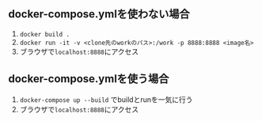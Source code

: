 ## docker-compose.ymlを使わない場合
1. ```docker build .```
2. ```docker run -it -v <clone先のworkのパス>:/work -p 8888:8888 <image名>```
3. ブラウザで```localhost:8888```にアクセス

## docker-compose.ymlを使う場合
1. ```docker-compose up --build``` でbuildとrunを一気に行う
2. ブラウザで```localhost:8888```にアクセス
